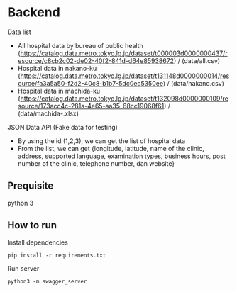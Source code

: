 # Backend

Data list
- All hospital data by bureau of public health (https://catalog.data.metro.tokyo.lg.jp/dataset/t000003d0000000437/resource/c8cb2c02-de02-40f2-841d-d64e85938672) / (data/all.csv)
- Hospital data in nakano-ku  (https://catalog.data.metro.tokyo.lg.jp/dataset/t131148d0000000014/resource/fa3a5a50-f2d2-40c8-b1b7-5dc0ec5350ee) / (data/nakano.csv)
- Hospital data in machida-ku (https://catalog.data.metro.tokyo.lg.jp/dataset/t132098d0000000109/resource/173acc4c-281a-4e65-aa35-68cc19068f61) / (data/machida-.xlsx)

JSON Data API (Fake data for testing)
- By using the id (1,2,3), we can get the list of hospital data
- From the list, we can get {longitude, latitude, name of the clinic, address, supported language, examination types, business hours, post number of the clinic, telephone number, dan website}



## Prequisite
python 3


## How to run

Install dependencies
```
pip install -r requirements.txt
```

Run server
```
python3 -m swagger_server
```